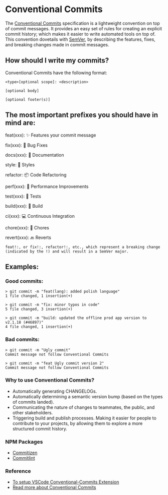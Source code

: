 # Conventional Commits

The [Conventional Commits](https://www.conventionalcommits.org/) specification is a lightweight convention on top of commit messages. It provides an easy set of rules for creating an explicit commit history; which makes it easier to write automated tools on top of. This convention dovetails with [SemVer](https://semver.org/), by describing the features, fixes, and breaking changes made in commit messages.

## How should I write my commits?

Conventional Commits have the following format:

```
<type>[optional scope]: <description>

[optional body]

[optional footer(s)]
```

## The most important prefixes you should have in mind are:

feat(xxx): :sparkles: Features your commit message
	
fix(xxx): :bug: Bug Fixes
	
docs(xxx): :book: Documentation

style: :gem: Styles

refactor: :package: Code Refactoring

perf(xxx): :rocket: Performance Improvements

test(xxx): :rotating_light: Tests

build(xxx): :construction_worker: Build

ci(xxx): :computer: Continuous Integration
    
chore(xxx): :ticket: Chores

revert(xxx): :back: Reverts

``
feat!:, or fix!:, refactor!:, etc., which represent a breaking change (indicated by the !) and will result in a SemVer major.
``

## Examples:
### Good commits:

```
> git commit -m "feat(lang): added polish language"
1 file changed, 1 insertion(+)
```

```
> git commit -m "fix: minor typos in code"
5 file changed, 3 insertion(+)
```

```
> git commit -m "build: updated the offline prod app version to v2.1.18 (#46897)"
4 file changed, 1 insertion(+)
```


### Bad commits:
```
> git commit -m "Ugly commit"
Commit message not follow Conventional Commits
```

```
> git commit -m "feat Ugly commit version 2"
Commit message not follow Conventional Commits
```

### Why to use Conventional Commits?

- Automatically generating CHANGELOGs.
- Automatically determining a semantic version bump (based on the types of commits landed).
- Communicating the nature of changes to teammates, the public, and other stakeholders.
- Triggering build and publish processes.
Making it easier for people to contribute to your projects, by allowing them to explore a more structured commit history.


### NPM Packages
- [Commitizen](https://www.npmjs.com/package/commitizen)
- [Commitlint](https://commitlint.js.org/)

### Reference

- [To setup VSCode Conventional-Commits Extension](https://marketplace.visualstudio.com/items?itemName=vivaxy.vscode-conventional-commits)
- [Read more about Conventional Commits](https://medium.com/neudesic-innovation/conventional-commits-a-better-way-78d6785c2e08)
